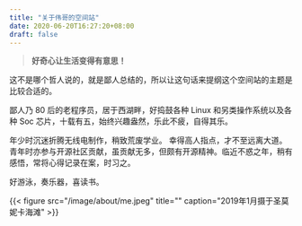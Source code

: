 ```yaml
---
title: "关于伟哥的空间站"
date: 2020-06-20T16:27:20+08:00
draft: false
---
```


> **好奇心让生活变得有意思！** 

这不是哪个哲人说的，就是鄙人总结的，所以让这句话来提纲这个空间站的主题是比较合适的。

鄙人乃 80 后的老程序员，居于西湖畔，好捣鼓各种 Linux 和另类操作系统以及各种 Soc 芯片，十载有五，始终兴趣盎然，乐此不疲，自得其乐。

年少时沉迷折腾无线电制作，稍致荒废学业。 幸得高人指点，才不至远离大道。 青年时亦参与开源社区贡献，虽贡献无多，但颇有开源精神。临近不惑之年，稍有感悟，常将心得记录在案，时习之。

好游泳，奏乐器，喜读书。 

{{< figure src="/image/about/me.jpeg" title="" caption="2019年1月摄于圣莫妮卡海滩" >}}
